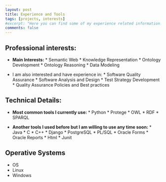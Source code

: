 ```yaml
---
layout: post
title: Experience and Tools
tags: [projects, interests]
#excerpt: "Here you can find some of my experience related information."
comments: false
---
```


## Professional interests:
* __Main Interests:__
              * Semantic Web
              * Knowledge Representation
              * Ontology Development
              * Ontology Reasoning
              * Data Modeling

* I am also interested and have experience in:
              * Software Quality Assurance
                    * Software Analysis and Design
                    * Test Strategy Development
                    * Quality Assurance Policies and Best practices

## Technical Details:

* __Most common tools I currently use:__
              * Python
              * Protege
              * OWL
              * RDF
              * SPARQL

* __Another tools I used before but I am willing to use any time soon:__
              * Java
              * C
              * C++
              * Django
              * PostgreSQL
              * PL/SQL
              * Oracle Forms
              * Oracle Reports
              * Html
              * Junit

## Operative Systems
* OS
* Linux
* Windows
